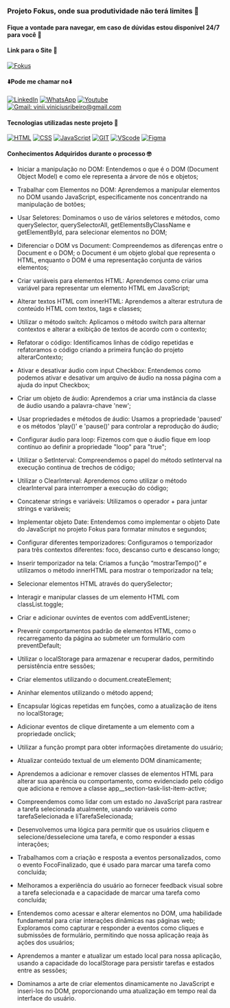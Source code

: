 ### Projeto Fokus, onde sua produtividade não terá limites 🚀
#### Fique a vontade para navegar, em caso de dúvidas estou disponível 24/7 para você 🫵


#### Link para o Site 🎯

[![Fokus](	https://img.shields.io/badge/website-000000?style=for-the-badge&logo=About.me&logoColor=white)]([link](https://fokus-gilt.vercel.app/)) 


#### ⬇️Pode me chamar no⬇️

[![LinkedIn](	https://img.shields.io/badge/LinkedIn-0077B5?style=for-the-badge&logo=linkedin&logoColor=white)]([link](https://www.linkedin.com/in/vinicius-ribeiro-4690741ba/)) 
[![WhatsApp ](https://img.shields.io/badge/WhatsApp-25D366?style=for-the-badge&logo=whatsapp&logoColor=white)]([link](https://wa.me/5511943232223)) 
[![Youtube](	https://img.shields.io/badge/YouTube-FF0000?style=for-the-badge&logo=youtube&logoColor=white)]([link](www.youtube.com/@Devdebotas)) 
[![Gmail: vinii.viniciusribeiro@gmail.com](	https://img.shields.io/badge/Gmail-D14836?style=for-the-badge&logo=gmail&logoColor=white)]([link](vinii.viniciusribeiro@gmail.com)) 


#### Tecnologias utilizadas neste projeto 🤖

[![HTML](	https://img.shields.io/badge/HTML-239120?style=for-the-badge&logo=html5&logoColor=white)](#) 
[![CSS](		https://img.shields.io/badge/CSS-239120?&style=for-the-badge&logo=css3&logoColor=white)](#) 
[![JavaScript](	https://img.shields.io/badge/JavaScript-323330?style=for-the-badge&logo=javascript&logoColor=F7DF1E)](#) 
[![GIT](	https://img.shields.io/badge/GIT-E44C30?style=for-the-badge&logo=git&logoColor=white)](#) 
[![VScode](	https://img.shields.io/badge/Made%20for-VSCode-1f425f.svg)](#)
[![Figma](	https://img.shields.io/badge/Figma-F24E1E?style=for-the-badge&logo=figma&logoColor=white)](#) 


#### Conhecimentos Adquiridos durante o processo 🤓

- Iniciar a manipulação no DOM: Entendemos o que é o DOM (Document Object Model) e como ele representa a árvore de nós e objetos;

- Trabalhar com Elementos no DOM: Aprendemos a manipular elementos no DOM usando JavaScript, especificamente nos concentrando na manipulação de botões;

- Usar Seletores: Dominamos o uso de vários seletores e métodos, como querySelector, querySelectorAll, getElementsByClassName e getElementById, para selecionar elementos no DOM;

- Diferenciar o DOM vs Document: Compreendemos as diferenças entre o Document e o DOM; o Document é um objeto global que representa o HTML, enquanto o DOM é uma representação conjunta de vários elementos;

- Criar variáveis para elementos HTML: Aprendemos como criar uma variável para representar um elemento HTML em JavaScript;

- Alterar textos HTML com innerHTML: Aprendemos a alterar estrutura de conteúdo HTML com textos, tags e classes;

- Utilizar o método switch: Aplicamos o método switch para alternar contextos e alterar a exibição de textos de acordo com o contexto;

- Refatorar o código: Identificamos linhas de código repetidas e refatoramos o código criando a primeira função do projeto alterarContexto;

- Ativar e desativar áudio com input Checkbox: Entendemos como podemos ativar e desativar um arquivo de áudio na nossa página com a ajuda do input Checkbox;

- Criar um objeto de áudio: Aprendemos a criar uma instância da classe de áudio usando a palavra-chave 'new';

- Usar propriedades e métodos de áudio: Usamos a propriedade 'paused' e os métodos 'play()' e 'pause()' para controlar a reprodução do áudio;

- Configurar áudio para loop: Fizemos com que o áudio fique em loop contínuo ao definir a propriedade "loop" para "true";

- Utilizar o SetInterval: Compreendemos o papel do método setInterval na execução contínua de trechos de código;

- Utilizar o ClearInterval: Aprendemos como utilizar o método clearInterval para interromper a execução do código;

- Concatenar strings e variáveis: Utilizamos o operador + para juntar strings e variáveis;

- Implementar objeto Date: Entendemos como implementar o objeto Date do JavaScript no projeto Fokus para formatar minutos e segundos;

- Configurar diferentes temporizadores: Configuramos o temporizador para três contextos diferentes: foco, descanso curto e descanso longo;

- Inserir temporizador na tela: Criamos a função “mostrarTempo()” e utilizamos o método innerHTML para mostrar o temporizador na tela;

- Selecionar elementos HTML através do querySelector;

- Interagir e manipular classes de um elemento HTML com classList.toggle;

- Criar e adicionar ouvintes de eventos com addEventListener;

- Prevenir comportamentos padrão de elementos HTML, como o recarregamento da página ao submeter um formulário com preventDefault;

- Utilizar o localStorage para armazenar e recuperar dados, permitindo persistência entre sessões;

- Criar elementos utilizando o document.createElement;

- Aninhar elementos utilizando o método append;

- Encapsular lógicas repetidas em funções, como a atualização de itens no localStorage;

- Adicionar eventos de clique diretamente a um elemento com a propriedade onclick;

- Utilizar a função prompt para obter informações diretamente do usuário;

- Atualizar conteúdo textual de um elemento DOM dinamicamente;

- Aprendemos a adicionar e remover classes de elementos HTML para alterar sua aparência ou comportamento, como evidenciado pelo código que adiciona e remove a classe app__section-task-list-item-active;

- Compreendemos como lidar com um estado no JavaScript para rastrear a tarefa selecionada atualmente, usando variáveis como tarefaSelecionada e liTarefaSelecionada;

- Desenvolvemos uma lógica para permitir que os usuários cliquem e selecione/desselecione uma tarefa, e como responder a essas interações;

- Trabalhamos com a criação e resposta a eventos personalizados, como o evento FocoFinalizado, que é usado para marcar uma tarefa como concluída;

- Melhoramos a experiência do usuário ao fornecer feedback visual sobre a tarefa selecionada e a capacidade de marcar uma tarefa como concluída;

- Entendemos como acessar e alterar elementos no DOM, uma habilidade fundamental para criar interações dinâmicas nas páginas web;
Exploramos como capturar e responder a eventos como cliques e submissões de formulário, permitindo que nossa aplicação reaja às ações dos usuários;

- Aprendemos a manter e atualizar um estado local para nossa aplicação, usando a capacidade do localStorage para persistir tarefas e estados entre as sessões;

- Dominamos a arte de criar elementos dinamicamente no JavaScript e inseri-los no DOM, proporcionando uma atualização em tempo real da interface do usuário.